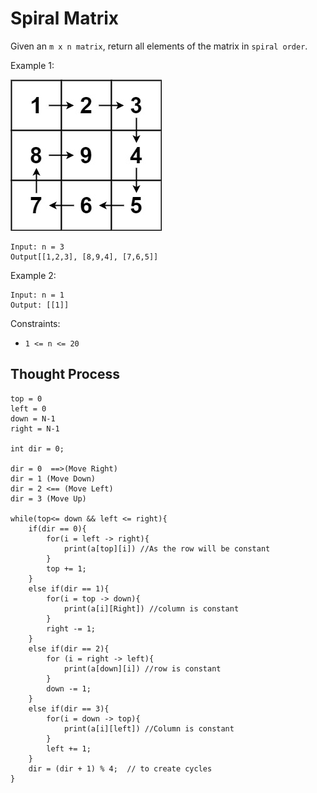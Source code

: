 # Spiral Matrix

Given an ```m x n matrix```, return all elements of the matrix in ```spiral order```.

Example 1:

![Alt text](Assets/spiraln.jpg)

```
Input: n = 3
Output[[1,2,3], [8,9,4], [7,6,5]]
```

Example 2:
 ```
 Input: n = 1
 Output: [[1]]
 ```

 Constraints: 
 - ```1 <= n <= 20```

## Thought Process

```
top = 0
left = 0
down = N-1
right = N-1

int dir = 0;

dir = 0  ==>(Move Right) 
dir = 1 (Move Down)
dir = 2 <== (Move Left)
dir = 3 (Move Up)

while(top<= down && left <= right){
    if(dir == 0){
        for(i = left -> right){
            print(a[top][i]) //As the row will be constant 
        }
        top += 1;
    }
    else if(dir == 1){
        for(i = top -> down){
            print(a[i][Right]) //column is constant
        }
        right -= 1;
    }
    else if(dir == 2){
        for (i = right -> left){
            print(a[down][i]) //row is constant
        }
        down -= 1;
    }
    else if(dir == 3){
        for(i = down -> top){
            print(a[i][left]) //Column is constant
        }
        left += 1;
    }
    dir = (dir + 1) % 4;  // to create cycles
}
```